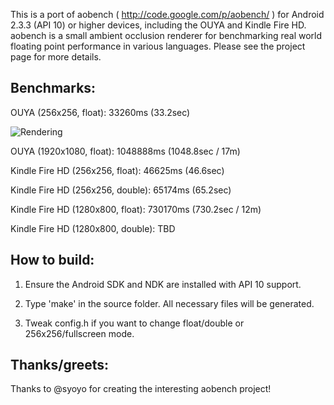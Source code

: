 This is a port of aobench ( http://code.google.com/p/aobench/ ) for Android 2.3.3 (API 10) or higher devices, including the OUYA and Kindle Fire HD.  aobench is a small ambient occlusion renderer for benchmarking real world floating point performance in various languages.  Please see the project page for more details.

Benchmarks:
-----------
OUYA (256x256, float): 33260ms (33.2sec)

![Rendering](https://twitter.com/_Falken/status/291123591997710336/photo/1/large)

OUYA (1920x1080, float): 1048888ms (1048.8sec / 17m)

Kindle Fire HD (256x256, float): 46625ms (46.6sec)

Kindle Fire HD (256x256, double): 65174ms (65.2sec)

Kindle Fire HD (1280x800, float): 730170ms (730.2sec / 12m)

Kindle Fire HD (1280x800, double): TBD

How to build:
-------------
1) Ensure the Android SDK and NDK are installed with API 10 support.

2) Type 'make' in the source folder.  All necessary files will be generated.

3) Tweak config.h if you want to change float/double or 256x256/fullscreen mode.

Thanks/greets:
--------------
Thanks to @syoyo for creating the interesting aobench project!

